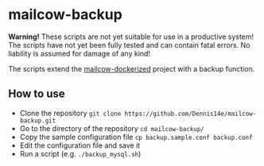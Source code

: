 # mailcow-backup
**Warning!** These scripts are not yet suitable for use in a productive system!
The scripts have not yet been fully tested and can contain fatal errors. No liability is assumed for damage of any kind!

The scripts extend the [mailcow-dockerized](https://github.com/mailcow/mailcow-dockerized) project with a backup function.

## How to use
- Clone the repository `git clone https://github.com/Dennis14e/mailcow-backup.git`
- Go to the directory of the repository `cd mailcow-backup/`
- Copy the sample configuration file `cp backup.sample.conf backup.conf`
- Edit the configuration file and save it
- Run a script (e.g. `./backup_mysql.sh`)
